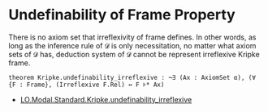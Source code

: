 # Undefinability of Frame Property

There is no axiom set that irreflexivity of frame defines. In other words, as long as the inference rule of `𝓓` is only necessitation, no matter what axiom sets of `𝓓` has, deduction system of `𝓓` cannot be represent irreflexive Kripke frame.

```lean
theorem Kripke.undefinability_irreflexive : ¬∃ (Ax : AxiomSet α), (∀ {F : Frame}, (Irreflexive F.Rel) ↔ F ⊧* Ax)
```

- [LO.Modal.Standard.Kripke.undefinability_irreflexive](https://formalizedformallogic.github.io/Foundation/docs/Logic/Modal/Standard/Kripke/Preservation.html#LO.Modal.Standard.Kripke.undefinable_irreflexive)
